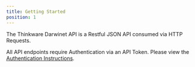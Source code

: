 ```yaml
---
title: Getting Started
position: 1
---
```


The Thinkware Darwinet API is a Restful JSON API consumed via HTTP Requests.

All API endpoints require Authentication via an API Token.  Please view the <a href="#documentationauthentication">Authentication Instructions</a>.

<!-- You'll succeed if you do this.
{: .success }

Here's some useful information.
{: .info }

Something may not happen if you try and do this.
{: .warning }

Something bad will happen if you do this.
{: .error } -->
